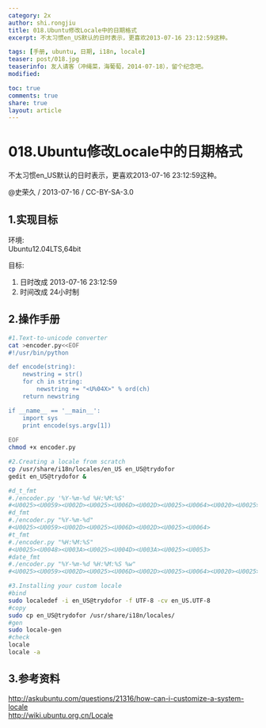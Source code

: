 ```yaml
---
category: 2x
author: shi.rongjiu
title: 018.Ubuntu修改Locale中的日期格式
excerpt: 不太习惯en_US默认的日时表示，更喜欢2013-07-16 23:12:59这种。

tags: [手册, ubuntu, 日期, i18n, locale]
teaser: post/018.jpg
teaserinfo: 友人请客（冲绳菜，海葡萄，2014-07-18），留个纪念吧。
modified: 

toc: true
comments: true
share: true
layout: article
---
```


# 018.Ubuntu修改Locale中的日期格式

不太习惯en_US默认的日时表示，更喜欢2013-07-16 23:12:59这种。

@史荣久 / 2013-07-16 / CC-BY-SA-3.0  

## 1.实现目标

环境:  
Ubuntu12.04LTS,64bit  

目标:  
1) 日时改成 2013-07-16 23:12:59  
2) 时间改成 24小时制  

## 2.操作手册

``` bash
#1.Text-to-unicode converter
cat >encoder.py<<EOF
#!/usr/bin/python

def encode(string):
    newstring = str()
    for ch in string:
        newstring += "<U%04X>" % ord(ch)
    return newstring

if __name__ == '__main__':
    import sys
    print encode(sys.argv[1])
    
EOF
chmod +x encoder.py

#2.Creating a locale from scratch
cp /usr/share/i18n/locales/en_US en_US@trydofor
gedit en_US@trydofor &

#d_t_fmt
#./encoder.py '%Y-%m-%d %H:%M:%S'
#<U0025><U0059><U002D><U0025><U006D><U002D><U0025><U0064><U0020><U0025><U0048><U003A><U0025><U004D><U003A><U0025><U0053>
#d_fmt
#./encoder.py "%Y-%m-%d"
#<U0025><U0059><U002D><U0025><U006D><U002D><U0025><U0064>
#t_fmt
#./encoder.py "%H:%M:%S"
#<U0025><U0048><U003A><U0025><U004D><U003A><U0025><U0053>
#date_fmt
#./encoder.py "%Y-%m-%d %H:%M:%S %w"
#<U0025><U0059><U002D><U0025><U006D><U002D><U0025><U0064><U0020><U0025><U0048><U003A><U0025><U004D><U003A><U0025><U0053><U0020><U0025><U0077>

#3.Installing your custom locale
#bind 
sudo localedef -i en_US@trydofor -f UTF-8 -cv en_US.UTF-8
#copy
sudo cp en_US@trydofor /usr/share/i18n/locales/
#gen
sudo locale-gen
#check
locale
locale -a
```

## 3.参考资料

http://askubuntu.com/questions/21316/how-can-i-customize-a-system-locale  
http://wiki.ubuntu.org.cn/Locale